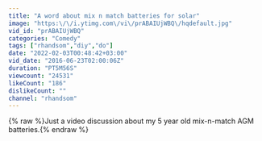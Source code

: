 ```yaml
---
title: "A word about mix n match batteries for solar"
image: "https:\/\/i.ytimg.com\/vi\/prABAIUjWBQ\/hqdefault.jpg"
vid_id: "prABAIUjWBQ"
categories: "Comedy"
tags: ["rhandsom","diy","do"]
date: "2022-02-03T00:48:42+03:00"
vid_date: "2016-06-23T02:00:06Z"
duration: "PT5M56S"
viewcount: "24531"
likeCount: "186"
dislikeCount: ""
channel: "rhandsom"
---
```

{% raw %}Just a video discussion about my 5 year old mix-n-match AGM batteries.{% endraw %}
